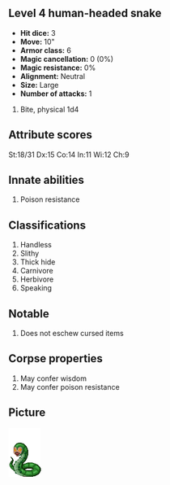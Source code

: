 ## Level 4 human-headed snake
- **Hit dice:** 3
- **Move:** 10"
- **Armor class:** 6
- **Magic cancellation:** 0 (0%)
- **Magic resistance:** 0%
- **Alignment:** Neutral
- **Size:** Large
- **Number of attacks:** 1
1. Bite, physical 1d4
## Attribute scores
St:18/31 Dx:15 Co:14 In:11 Wi:12 Ch:9
## Innate abilities
1. Poison resistance
## Classifications
1. Handless
2. Slithy
3. Thick hide
4. Carnivore
5. Herbivore
6. Speaking
## Notable
1. Does not eschew cursed items
## Corpse properties
1. May confer wisdom
2. May confer poison resistance
## Picture
![Guardian naga hatchling](https://github.com/hyvanmielenpelit/GnollHackTileSet/blob/main/Monsters/guardian_naga_hatchling/guardian_naga_hatchling.png)
